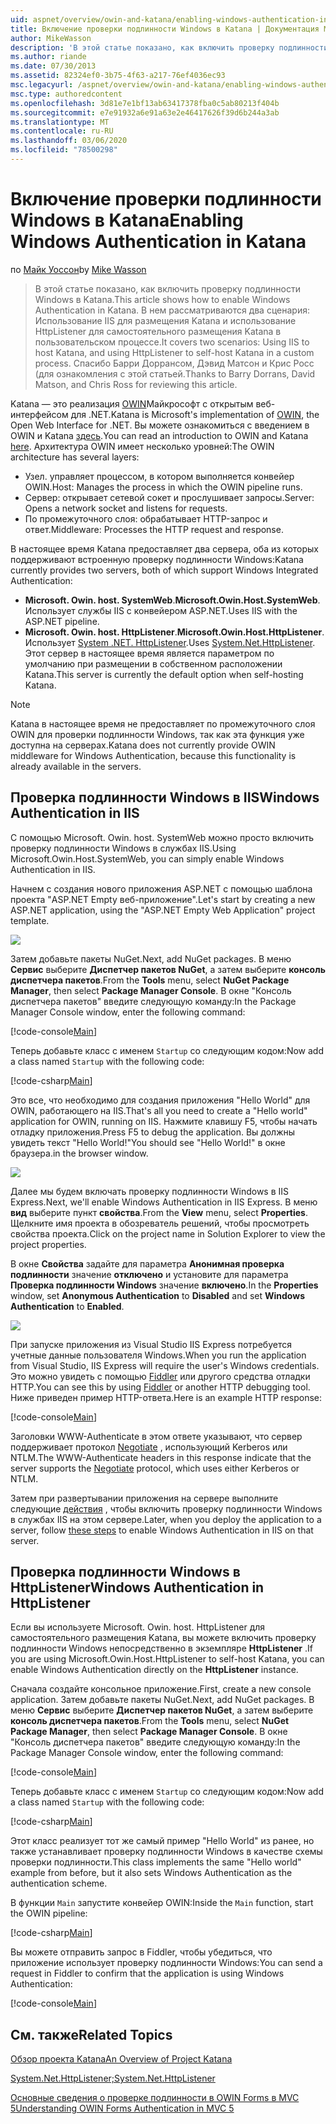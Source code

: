 ```yaml
---
uid: aspnet/overview/owin-and-katana/enabling-windows-authentication-in-katana
title: Включение проверки подлинности Windows в Katana | Документация Майкрософт
author: MikeWasson
description: 'В этой статье показано, как включить проверку подлинности Windows в Katana. В нем рассматриваются два сценария: Использование IIS для размещения Katana и использование HttpListener для самостоятельного размещения Kat...'
ms.author: riande
ms.date: 07/30/2013
ms.assetid: 82324ef0-3b75-4f63-a217-76ef4036ec93
msc.legacyurl: /aspnet/overview/owin-and-katana/enabling-windows-authentication-in-katana
msc.type: authoredcontent
ms.openlocfilehash: 3d81e7e1bf13ab63417378fba0c5ab80213f404b
ms.sourcegitcommit: e7e91932a6e91a63e2e46417626f39d6b244a3ab
ms.translationtype: MT
ms.contentlocale: ru-RU
ms.lasthandoff: 03/06/2020
ms.locfileid: "78500298"
---
```

# <a name="enabling-windows-authentication-in-katana"></a><span data-ttu-id="019bc-104">Включение проверки подлинности Windows в Katana</span><span class="sxs-lookup"><span data-stu-id="019bc-104">Enabling Windows Authentication in Katana</span></span>

<span data-ttu-id="019bc-105">по [Майк Уоссон](https://github.com/MikeWasson)</span><span class="sxs-lookup"><span data-stu-id="019bc-105">by [Mike Wasson](https://github.com/MikeWasson)</span></span>

> <span data-ttu-id="019bc-106">В этой статье показано, как включить проверку подлинности Windows в Katana.</span><span class="sxs-lookup"><span data-stu-id="019bc-106">This article shows how to enable Windows Authentication in Katana.</span></span> <span data-ttu-id="019bc-107">В нем рассматриваются два сценария: Использование IIS для размещения Katana и использование HttpListener для самостоятельного размещения Katana в пользовательском процессе.</span><span class="sxs-lookup"><span data-stu-id="019bc-107">It covers two scenarios: Using IIS to host Katana, and using HttpListener to self-host Katana in a custom process.</span></span> <span data-ttu-id="019bc-108">Спасибо Барри Доррансом, Дэвид Матсон и Крис Росс (для ознакомления с этой статьей.</span><span class="sxs-lookup"><span data-stu-id="019bc-108">Thanks to Barry Dorrans, David Matson, and Chris Ross for reviewing this article.</span></span>

<span data-ttu-id="019bc-109">Katana — это реализация [OWIN](http://owin.org/)Майкрософт с открытым веб-интерфейсом для .NET.</span><span class="sxs-lookup"><span data-stu-id="019bc-109">Katana is Microsoft's implementation of [OWIN](http://owin.org/), the Open Web Interface for .NET.</span></span> <span data-ttu-id="019bc-110">Вы можете ознакомиться с введением в OWIN и Katana [здесь](an-overview-of-project-katana.md).</span><span class="sxs-lookup"><span data-stu-id="019bc-110">You can read an introduction to OWIN and Katana [here](an-overview-of-project-katana.md).</span></span> <span data-ttu-id="019bc-111">Архитектура OWIN имеет несколько уровней:</span><span class="sxs-lookup"><span data-stu-id="019bc-111">The OWIN architecture has several layers:</span></span>

- <span data-ttu-id="019bc-112">Узел. управляет процессом, в котором выполняется конвейер OWIN.</span><span class="sxs-lookup"><span data-stu-id="019bc-112">Host: Manages the process in which the OWIN pipeline runs.</span></span>
- <span data-ttu-id="019bc-113">Сервер: открывает сетевой сокет и прослушивает запросы.</span><span class="sxs-lookup"><span data-stu-id="019bc-113">Server: Opens a network socket and listens for requests.</span></span>
- <span data-ttu-id="019bc-114">По промежуточного слоя: обрабатывает HTTP-запрос и ответ.</span><span class="sxs-lookup"><span data-stu-id="019bc-114">Middleware: Processes the HTTP request and response.</span></span>

<span data-ttu-id="019bc-115">В настоящее время Katana предоставляет два сервера, оба из которых поддерживают встроенную проверку подлинности Windows:</span><span class="sxs-lookup"><span data-stu-id="019bc-115">Katana currently provides two servers, both of which support Windows Integrated Authentication:</span></span>

- <span data-ttu-id="019bc-116">**Microsoft. Owin. host. SystemWeb**.</span><span class="sxs-lookup"><span data-stu-id="019bc-116">**Microsoft.Owin.Host.SystemWeb**.</span></span> <span data-ttu-id="019bc-117">Использует службы IIS с конвейером ASP.NET.</span><span class="sxs-lookup"><span data-stu-id="019bc-117">Uses IIS with the ASP.NET pipeline.</span></span>
- <span data-ttu-id="019bc-118">**Microsoft. Owin. host. HttpListener**.</span><span class="sxs-lookup"><span data-stu-id="019bc-118">**Microsoft.Owin.Host.HttpListener**.</span></span> <span data-ttu-id="019bc-119">Использует [System .NET. HttpListener](https://msdn.microsoft.com/library/system.net.httplistener.aspx).</span><span class="sxs-lookup"><span data-stu-id="019bc-119">Uses [System.Net.HttpListener](https://msdn.microsoft.com/library/system.net.httplistener.aspx).</span></span> <span data-ttu-id="019bc-120">Этот сервер в настоящее время является параметром по умолчанию при размещении в собственном расположении Katana.</span><span class="sxs-lookup"><span data-stu-id="019bc-120">This server is currently the default option when self-hosting Katana.</span></span>

> [!NOTE]
> <span data-ttu-id="019bc-121">Katana в настоящее время не предоставляет по промежуточного слоя OWIN для проверки подлинности Windows, так как эта функция уже доступна на серверах.</span><span class="sxs-lookup"><span data-stu-id="019bc-121">Katana does not currently provide OWIN middleware for Windows Authentication, because this functionality is already available in the servers.</span></span>

## <a name="windows-authentication-in-iis"></a><span data-ttu-id="019bc-122">Проверка подлинности Windows в IIS</span><span class="sxs-lookup"><span data-stu-id="019bc-122">Windows Authentication in IIS</span></span>

<span data-ttu-id="019bc-123">С помощью Microsoft. Owin. host. SystemWeb можно просто включить проверку подлинности Windows в службах IIS.</span><span class="sxs-lookup"><span data-stu-id="019bc-123">Using Microsoft.Owin.Host.SystemWeb, you can simply enable Windows Authentication in IIS.</span></span>

<span data-ttu-id="019bc-124">Начнем с создания нового приложения ASP.NET с помощью шаблона проекта "ASP.NET Empty веб-приложение".</span><span class="sxs-lookup"><span data-stu-id="019bc-124">Let's start by creating a new ASP.NET application, using the "ASP.NET Empty Web Application" project template.</span></span>

![](enabling-windows-authentication-in-katana/_static/image1.png)

<span data-ttu-id="019bc-125">Затем добавьте пакеты NuGet.</span><span class="sxs-lookup"><span data-stu-id="019bc-125">Next, add NuGet packages.</span></span> <span data-ttu-id="019bc-126">В меню **Сервис** выберите **Диспетчер пакетов NuGet**, а затем выберите **консоль диспетчера пакетов**.</span><span class="sxs-lookup"><span data-stu-id="019bc-126">From the **Tools** menu, select **NuGet Package Manager**, then select **Package Manager Console**.</span></span> <span data-ttu-id="019bc-127">В окне "Консоль диспетчера пакетов" введите следующую команду:</span><span class="sxs-lookup"><span data-stu-id="019bc-127">In the Package Manager Console window, enter the following command:</span></span>

[!code-console[Main](enabling-windows-authentication-in-katana/samples/sample1.cmd)]

<span data-ttu-id="019bc-128">Теперь добавьте класс с именем `Startup` со следующим кодом:</span><span class="sxs-lookup"><span data-stu-id="019bc-128">Now add a class named `Startup` with the following code:</span></span>

[!code-csharp[Main](enabling-windows-authentication-in-katana/samples/sample2.cs)]

<span data-ttu-id="019bc-129">Это все, что необходимо для создания приложения "Hello World" для OWIN, работающего на IIS.</span><span class="sxs-lookup"><span data-stu-id="019bc-129">That's all you need to create a "Hello world" application for OWIN, running on IIS.</span></span> <span data-ttu-id="019bc-130">Нажмите клавишу F5, чтобы начать отладку приложения.</span><span class="sxs-lookup"><span data-stu-id="019bc-130">Press F5 to debug the application.</span></span> <span data-ttu-id="019bc-131">Вы должны увидеть текст "Hello World!"</span><span class="sxs-lookup"><span data-stu-id="019bc-131">You should see "Hello World!"</span></span> <span data-ttu-id="019bc-132">в окне браузера.</span><span class="sxs-lookup"><span data-stu-id="019bc-132">in the browser window.</span></span>

![](enabling-windows-authentication-in-katana/_static/image2.png)

<span data-ttu-id="019bc-133">Далее мы будем включать проверку подлинности Windows в IIS Express.</span><span class="sxs-lookup"><span data-stu-id="019bc-133">Next, we'll enable Windows Authentication in IIS Express.</span></span> <span data-ttu-id="019bc-134">В меню **вид** выберите пункт **свойства**.</span><span class="sxs-lookup"><span data-stu-id="019bc-134">From the **View** menu, select **Properties**.</span></span> <span data-ttu-id="019bc-135">Щелкните имя проекта в обозреватель решений, чтобы просмотреть свойства проекта.</span><span class="sxs-lookup"><span data-stu-id="019bc-135">Click on the project name in Solution Explorer to view the project properties.</span></span>

<span data-ttu-id="019bc-136">В окне **Свойства** задайте для параметра **Анонимная проверка подлинности** значение **отключено** и установите для параметра **Проверка подлинности Windows** значение **включено**.</span><span class="sxs-lookup"><span data-stu-id="019bc-136">In the **Properties** window, set **Anonymous Authentication** to **Disabled** and set **Windows Authentication** to **Enabled**.</span></span>

![](enabling-windows-authentication-in-katana/_static/image3.png)

<span data-ttu-id="019bc-137">При запуске приложения из Visual Studio IIS Express потребуется учетные данные пользователя Windows.</span><span class="sxs-lookup"><span data-stu-id="019bc-137">When you run the application from Visual Studio, IIS Express will require the user's Windows credentials.</span></span> <span data-ttu-id="019bc-138">Это можно увидеть с помощью [Fiddler](http://fiddler2.com/home) или другого средства отладки HTTP.</span><span class="sxs-lookup"><span data-stu-id="019bc-138">You can see this by using [Fiddler](http://fiddler2.com/home) or another HTTP debugging tool.</span></span> <span data-ttu-id="019bc-139">Ниже приведен пример HTTP-ответа.</span><span class="sxs-lookup"><span data-stu-id="019bc-139">Here is an example HTTP response:</span></span>

[!code-console[Main](enabling-windows-authentication-in-katana/samples/sample3.cmd?highlight=1,5-6)]

<span data-ttu-id="019bc-140">Заголовки WWW-Authenticate в этом ответе указывают, что сервер поддерживает протокол [Negotiate](http://www.ietf.org/rfc/rfc4559.txt) , использующий Kerberos или NTLM.</span><span class="sxs-lookup"><span data-stu-id="019bc-140">The WWW-Authenticate headers in this response indicate that the server supports the [Negotiate](http://www.ietf.org/rfc/rfc4559.txt) protocol, which uses either Kerberos or NTLM.</span></span>

<span data-ttu-id="019bc-141">Затем при развертывании приложения на сервере выполните следующие [действия](https://www.iis.net/configreference/system.webserver/security/authentication/windowsauthentication) , чтобы включить проверку подлинности Windows в службах IIS на этом сервере.</span><span class="sxs-lookup"><span data-stu-id="019bc-141">Later, when you deploy the application to a server, follow [these steps](https://www.iis.net/configreference/system.webserver/security/authentication/windowsauthentication) to enable Windows Authentication in IIS on that server.</span></span>

## <a name="windows-authentication-in-httplistener"></a><span data-ttu-id="019bc-142">Проверка подлинности Windows в HttpListener</span><span class="sxs-lookup"><span data-stu-id="019bc-142">Windows Authentication in HttpListener</span></span>

<span data-ttu-id="019bc-143">Если вы используете Microsoft. Owin. host. HttpListener для самостоятельного размещения Katana, вы можете включить проверку подлинности Windows непосредственно в экземпляре **HttpListener** .</span><span class="sxs-lookup"><span data-stu-id="019bc-143">If you are using Microsoft.Owin.Host.HttpListener to self-host Katana, you can enable Windows Authentication directly on the **HttpListener** instance.</span></span>

<span data-ttu-id="019bc-144">Сначала создайте консольное приложение.</span><span class="sxs-lookup"><span data-stu-id="019bc-144">First, create a new console application.</span></span> <span data-ttu-id="019bc-145">Затем добавьте пакеты NuGet.</span><span class="sxs-lookup"><span data-stu-id="019bc-145">Next, add NuGet packages.</span></span> <span data-ttu-id="019bc-146">В меню **Сервис** выберите **Диспетчер пакетов NuGet**, а затем выберите **консоль диспетчера пакетов**.</span><span class="sxs-lookup"><span data-stu-id="019bc-146">From the **Tools** menu, select **NuGet Package Manager**, then select **Package Manager Console**.</span></span> <span data-ttu-id="019bc-147">В окне "Консоль диспетчера пакетов" введите следующую команду:</span><span class="sxs-lookup"><span data-stu-id="019bc-147">In the Package Manager Console window, enter the following command:</span></span>

[!code-console[Main](enabling-windows-authentication-in-katana/samples/sample4.cmd)]

<span data-ttu-id="019bc-148">Теперь добавьте класс с именем `Startup` со следующим кодом:</span><span class="sxs-lookup"><span data-stu-id="019bc-148">Now add a class named `Startup` with the following code:</span></span>

[!code-csharp[Main](enabling-windows-authentication-in-katana/samples/sample5.cs)]

<span data-ttu-id="019bc-149">Этот класс реализует тот же самый пример "Hello World" из ранее, но также устанавливает проверку подлинности Windows в качестве схемы проверки подлинности.</span><span class="sxs-lookup"><span data-stu-id="019bc-149">This class implements the same "Hello world" example from before, but it also sets Windows Authentication as the authentication scheme.</span></span>

<span data-ttu-id="019bc-150">В функции `Main` запустите конвейер OWIN:</span><span class="sxs-lookup"><span data-stu-id="019bc-150">Inside the `Main` function, start the OWIN pipeline:</span></span>

[!code-csharp[Main](enabling-windows-authentication-in-katana/samples/sample6.cs)]

<span data-ttu-id="019bc-151">Вы можете отправить запрос в Fiddler, чтобы убедиться, что приложение использует проверку подлинности Windows:</span><span class="sxs-lookup"><span data-stu-id="019bc-151">You can send a request in Fiddler to confirm that the application is using Windows Authentication:</span></span>

[!code-console[Main](enabling-windows-authentication-in-katana/samples/sample7.cmd?highlight=1,4-5)]

## <a name="related-topics"></a><span data-ttu-id="019bc-152">См. также</span><span class="sxs-lookup"><span data-stu-id="019bc-152">Related Topics</span></span>

[<span data-ttu-id="019bc-153">Обзор проекта Katana</span><span class="sxs-lookup"><span data-stu-id="019bc-153">An Overview of Project Katana</span></span>](an-overview-of-project-katana.md)

[<span data-ttu-id="019bc-154">System.Net.HttpListener;</span><span class="sxs-lookup"><span data-stu-id="019bc-154">System.Net.HttpListener</span></span>](https://msdn.microsoft.com/library/system.net.httplistener.aspx)

[<span data-ttu-id="019bc-155">Основные сведения о проверке подлинности в OWIN Forms в MVC 5</span><span class="sxs-lookup"><span data-stu-id="019bc-155">Understanding OWIN Forms Authentication in MVC 5</span></span>](https://blogs.msdn.com/b/webdev/archive/2013/07/03/understanding-owin-forms-authentication-in-mvc-5.aspx)
